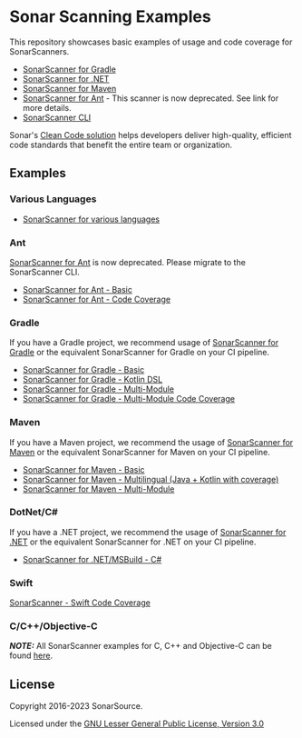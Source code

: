 # Sonar Scanning Examples

This repository showcases basic examples of usage and code coverage for SonarScanners.
* [SonarScanner for Gradle](https://docs.sonarsource.com/sonarqube/latest/analyzing-source-code/scanners/sonarscanner-for-gradle)
* [SonarScanner for .NET](https://docs.sonarsource.com/sonarqube/latest/analyzing-source-code/scanners/sonarscanner-for-dotnet)
* [SonarScanner for Maven](https://docs.sonarsource.com/sonarqube/latest/analyzing-source-code/scanners/sonarscanner-for-maven)
* [SonarScanner for Ant](https://docs.sonarsource.com/sonarqube/latest/analyzing-source-code/scanners/sonarscanner-for-ant) - This scanner is now deprecated. See link for more details.
* [SonarScanner CLI](https://docs.sonarsource.com/sonarqube/latest/analyzing-source-code/scanners/sonarscanner)

Sonar's [Clean Code solution](https://www.sonarsource.com/solutions/clean-code/) helps developers deliver high-quality, efficient code standards that benefit the entire team or organization. 

## Examples
### Various Languages
* [SonarScanner for various languages](sonar-scanner)

### Ant
[SonarScanner for Ant](https://docs.sonarsource.com/sonarqube/latest/analyzing-source-code/scanners/sonarscanner-for-ant) is now deprecated. Please migrate to the SonarScanner CLI.
* [SonarScanner for Ant - Basic](sonar-scanner-ant-new/ant-basic)
* [SonarScanner for Ant - Code Coverage](sonar-scanner-ant-new/ant-coverage)

### Gradle
If you have a Gradle project, we recommend usage of [SonarScanner for Gradle](https://docs.sonarsource.com/sonarqube/latest/analyzing-source-code/scanners/sonarscanner-for-gradle) or the equivalent SonarScanner for Gradle on your CI pipeline.
* [SonarScanner for Gradle - Basic](sonar-scanner-gradle/gradle-basic)
* [SonarScanner for Gradle - Kotlin DSL](sonar-scanner-gradle/gradle-kotlin-dsl)
* [SonarScanner for Gradle - Multi-Module](sonar-scanner-gradle/gradle-multimodule)
* [SonarScanner for Gradle - Multi-Module Code Coverage](sonar-scanner-gradle/gradle-multimodule-coverage)

### Maven
If you have a Maven project, we recommend the usage of [SonarScanner for Maven](https://docs.sonarsource.com/sonarqube/latest/analyzing-source-code/scanners/sonarscanner-for-maven) or the equivalent SonarScanner for Maven on your CI pipeline.
* [SonarScanner for Maven - Basic](sonar-scanner-maven/maven-basic)
* [SonarScanner for Maven - Multilingual (Java + Kotlin with coverage)](sonar-scanner-maven/maven-multilingual)
* [SonarScanner for Maven - Multi-Module](sonar-scanner-maven/maven-multimodule)

### DotNet/C#
If you have a .NET project, we recommend the usage of [SonarScanner for .NET](https://docs.sonarsource.com/sonarqube/latest/analyzing-source-code/scanners/sonarscanner-for-dotnet) or the equivalent SonarScanner for .NET on your CI pipeline.
* [SonarScanner for .NET/MSBuild - C#](sonar-scanner-msbuild/CSharpProject)

### Swift
[SonarScanner - Swift Code Coverage](swift-coverage)

### C/C++/Objective-C
**_NOTE:_** All SonarScanner examples for C, C++ and Objective-C can be found [here](https://github.com/sonarsource-cfamily-examples).

## License
Copyright 2016-2023 SonarSource.

Licensed under the [GNU Lesser General Public License, Version 3.0](http://www.gnu.org/licenses/lgpl.txt)
